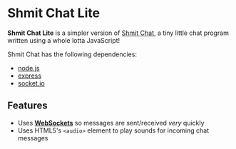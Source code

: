 Shmit Chat Lite
===============

__Shmit Chat Lite__ is a simpler version of [Shmit Chat](https://github.com/JoeAnzalone/Shmit-Chat), a tiny little chat program written using a whole lotta JavaScript!

Shmit Chat has the following dependencies:

* [node.js](http://nodejs.org/)
* [express](http://expressjs.com/)
* [socket.io](http://socket.io/)

Features
--------
* Uses __[WebSockets](http://www.html5rocks.com/en/tutorials/websockets/basics/)__ so messages are sent/received _very_ quickly
* Uses HTML5's `<audio>` element to play sounds for incoming chat messages